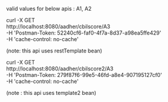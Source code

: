 
valid values for below apis : A1, A2



curl -X GET \
  http://localhost:8080/aadher/cbilscore/A3 \
  -H 'Postman-Token: 52240cf6-faf0-4f7a-8d37-a98ea5ffe429' \
  -H 'cache-control: no-cache'

(note: this api uses restTemplate bean)



curl -X GET \
  http://localhost:8080/aadher/cbilscore2/A3 \
  -H 'Postman-Token: 279f87f6-99e5-46fd-a8e4-907195127cf0' \
  -H 'cache-control: no-cache'

(note : this api uses template2 bean) 








